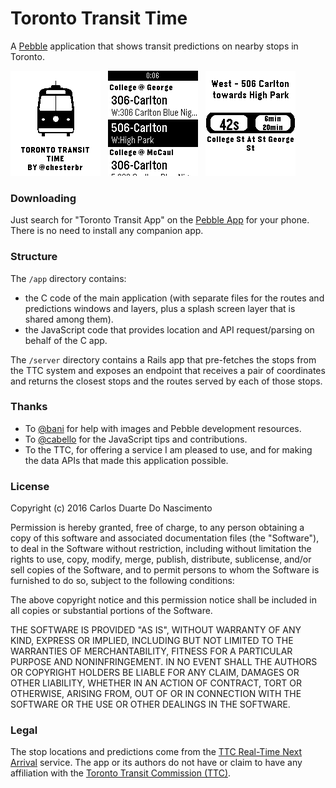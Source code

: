 # Toronto Transit Time

A [Pebble](https://www.pebble.com/) application that shows transit predictions on nearby stops in Toronto.

![aplite](screenshots/aplite_title.png) &nbsp; ![routes](screenshots/aplite1.png) &nbsp; ![predictions](screenshots/aplite2.png)

### Downloading

Just search for "Toronto Transit App" on the [Pebble App](https://www.pebble.com/apps) for your phone. There is no need to install any companion app.

### Structure

The `/app` directory contains:

- the C code of the main application (with separate files for the routes and predictions windows and layers, plus a splash screen layer that is shared among them).
- the JavaScript code that provides location and API request/parsing on behalf of the C app.

The `/server` directory contains a Rails app that pre-fetches the stops from the TTC system and exposes an endpoint that receives a pair of coordinates and returns the closest stops and the routes served by each of those stops.

### Thanks

- To [@bani](https://github.com/bani) for help with images and Pebble development resources.
- To [@cabello](https://github.com/cabello) for the JavaScript tips and contributions.
- To the TTC, for offering a service I am pleased to use, and for making the data APIs that made this application possible.

### License

Copyright (c) 2016 Carlos Duarte Do Nascimento

Permission is hereby granted, free of charge, to any person obtaining a copy of this software and associated documentation files (the "Software"), to deal in the Software without restriction, including without limitation the rights to use, copy, modify, merge, publish, distribute, sublicense, and/or sell copies of the Software, and to permit persons to whom the Software is furnished to do so, subject to the following conditions:

The above copyright notice and this permission notice shall be included in all copies or substantial portions of the Software.

THE SOFTWARE IS PROVIDED "AS IS", WITHOUT WARRANTY OF ANY KIND, EXPRESS OR IMPLIED, INCLUDING BUT NOT LIMITED TO THE WARRANTIES OF MERCHANTABILITY, FITNESS FOR A PARTICULAR PURPOSE AND NONINFRINGEMENT. IN NO EVENT SHALL THE AUTHORS OR COPYRIGHT HOLDERS BE LIABLE FOR ANY CLAIM, DAMAGES OR OTHER LIABILITY, WHETHER IN AN ACTION OF CONTRACT, TORT OR OTHERWISE, ARISING FROM, OUT OF OR IN CONNECTION WITH THE SOFTWARE OR THE USE OR OTHER DEALINGS IN THE SOFTWARE.

### Legal

The stop locations and predictions come from the [TTC Real-Time Next Arrival](http://www1.toronto.ca/wps/portal/contentonly?vgnextoid=4427790e6f21d210VgnVCM1000003dd60f89RCRD) service. The app or its authors do not have or claim to have any affiliation with the [Toronto Transit Commission (TTC)](https://www.ttc.ca/).

